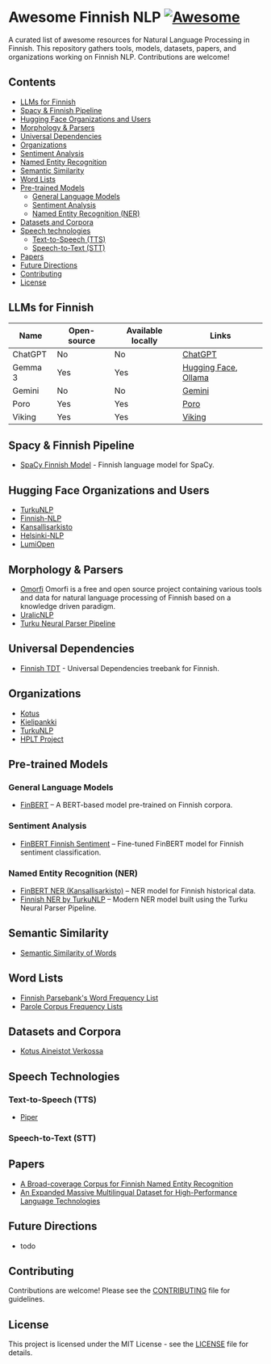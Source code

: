# Awesome Finnish NLP [![Awesome](https://awesome.re/badge.svg)](https://awesome.re)

A curated list of awesome resources for Natural Language Processing in Finnish. This repository gathers tools, models, datasets, papers, and organizations working on Finnish NLP. Contributions are welcome!

## Contents

- [LLMs for Finnish](#llms-for-finnish)
- [Spacy & Finnish Pipeline](#spacy--finnish-pipeline)
- [Hugging Face Organizations and Users](#hugging-face-organizations-and-users)
- [Morphology & Parsers](#morphology--parsers)
- [Universal Dependencies](#universal-dependencies)
- [Organizations](#organizations)
- [Sentiment Analysis](#sentiment-analysis)
- [Named Entity Recognition](#named-entity-recognition)
- [Semantic Similarity](#semantic-similarity)
- [Word Lists](#word-lists)
- [Pre-trained Models](#pre-trained-models)
  - [General Language Models](#general-language-models)
  - [Sentiment Analysis](#sentiment-analysis)
  - [Named Entity Recognition (NER)](#named-entity-recognition-ner)
- [Datasets and Corpora](#datasets-and-corpora)
- [Speech technologies](#speech-technologies)
  - [Text-to-Speech (TTS)](#text-to-speech-tts)
  - [Speech-to-Text (STT)](#speech-to-text-stt)
- [Papers](#papers)
- [Future Directions](#future-directions)
- [Contributing](#contributing)
- [License](#license)

## LLMs for Finnish

| Name    | Open-source | Available locally | Links |
|---------|-------------|-------------------|-------|
| ChatGPT | No          | No                | [ChatGPT](https://chatgpt.com/) |
| Gemma 3 | Yes         | Yes               | [Hugging Face](https://huggingface.co/collections/google/gemma-3-release-67c6c6f89c4f76621268bb6d), [Ollama](https://ollama.com/library/gemma3) |
| Gemini  | No          | No                | [Gemini](https://gemini.google.com) |
| Poro    | Yes         | Yes               | [Poro](https://huggingface.co/collections/LumiOpen/poro-34b-66506aaedb8d705069ad7ecb) |
| Viking  | Yes         | Yes               | [Viking](https://huggingface.co/collections/LumiOpen/viking-660fa4c659d8544c00f77d9b) |

## Spacy & Finnish Pipeline

- [SpaCy Finnish Model](https://spacy.io/models/fi) - Finnish language model for SpaCy.

## Hugging Face Organizations and Users

- [TurkuNLP](https://huggingface.co/TurkuNLP)
- [Finnish-NLP](https://huggingface.co/Finnish-NLP)
- [Kansallisarkisto](https://huggingface.co/Kansallisarkisto)
- [Helsinki-NLP](https://huggingface.co/Helsinki-NLP)
- [LumiOpen](https://huggingface.co/LumiOpen)

## Morphology & Parsers

- [Omorfi](https://flammie.github.io/omorfi/)
  Omorfi is a free and open source project containing various tools and data for natural language processing of Finnish based on a knowledge driven paradigm.
- [UralicNLP](https://www.uralicnlp.com/)
- [Turku Neural Parser Pipeline](https://turkunlp.org/Turku-neural-parser-pipeline/)

## Universal Dependencies

- [Finnish TDT](https://universaldependencies.org/treebanks/fi_tdt/index.html) - Universal Dependencies treebank for Finnish.

## Organizations

- [Kotus](https://kotus.fi/)
- [Kielipankki](https://www.kielipankki.fi/)
- [TurkuNLP](https://turkunlp.org/)
- [HPLT Project](https://hplt-project.org/)

## Pre-trained Models

### General Language Models
- [FinBERT](https://github.com/TurkuNLP/FinBERT) – A BERT-based model pre-trained on Finnish corpora.

### Sentiment Analysis
- [FinBERT Finnish Sentiment](https://huggingface.co/fergusq/finbert-finnsentiment) – Fine-tuned FinBERT model for Finnish sentiment classification.

### Named Entity Recognition (NER)
- [FinBERT NER (Kansallisarkisto)](https://huggingface.co/Kansallisarkisto/finbert-ner) – NER model for Finnish historical data.
- [Finnish NER by TurkuNLP](https://turkunlp.org/fin-ner.html) – Modern NER model built using the Turku Neural Parser Pipeline.

## Semantic Similarity

- [Semantic Similarity of Words](http://epsilon-it.utu.fi/wv_demo/)

## Word Lists

- [Finnish Parsebank's Word Frequency List](http://dl.turkunlp.org/finnish-parsebank/)
- [Parole Corpus Frequency Lists](https://kaino.kotus.fi/sanat/taajuuslista/parole.php)

## Datasets and Corpora

- [Kotus Aineistot Verkossa](https://kotus.fi/kotus/kieliaineistot/aineistot-verkossa/)

## Speech Technologies

### Text-to-Speech (TTS)
- [Piper](https://github.com/rhasspy/piper)

### Speech-to-Text (STT)

## Papers

- [A Broad-coverage Corpus for Finnish Named Entity Recognition](http://www.lrec-conf.org/proceedings/lrec2020/pdf/2020.lrec-1.567.pdf)
- [An Expanded Massive Multilingual Dataset for High-Performance Language Technologies](https://arxiv.org/abs/2503.10267)

## Future Directions

- todo

## Contributing

Contributions are welcome! Please see the [CONTRIBUTING](CONTRIBUTING.md) file for guidelines.

## License

This project is licensed under the MIT License - see the [LICENSE](LICENSE) file for details.
